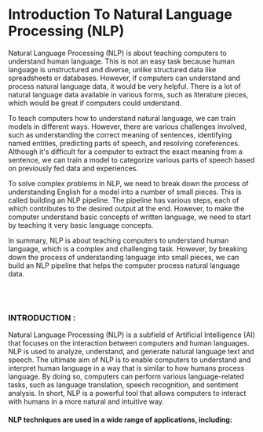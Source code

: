 # Introduction To Natural Language Processing (NLP)
<p>Natural Language Processing (NLP) is about teaching computers to understand human language. This is not an easy task because human language is unstructured and diverse, unlike structured data like spreadsheets or databases. However, if computers can understand and process natural language data, it would be very helpful. There is a lot of natural language data available in various forms, such as literature pieces, which would be great if computers could understand.

To teach computers how to understand natural language, we can train models in different ways. However, there are various challenges involved, such as understanding the correct meaning of sentences, identifying named entities, predicting parts of speech, and resolving coreferences. Although it's difficult for a computer to extract the exact meaning from a sentence, we can train a model to categorize various parts of speech based on previously fed data and experiences.

To solve complex problems in NLP, we need to break down the process of understanding English for a model into a number of small pieces. This is called building an NLP pipeline. The pipeline has various steps, each of which contributes to the desired output at the end. However, to make the computer understand basic concepts of written language, we need to start by teaching it very basic language concepts.

In summary, NLP is about teaching computers to understand human language, which is a complex and challenging task. However, by breaking down the process of understanding language into small pieces, we can build an NLP pipeline that helps the computer process natural language data.</p>
</br>
</br>
<h3><b>INTRODUCTION :</b></h3>
<p>Natural Language Processing (NLP) is a subfield of Artificial Intelligence (AI) that focuses on the interaction between computers and human languages. NLP is used to analyze, understand, and generate natural language text and speech. The ultimate aim of NLP is to enable computers to understand and interpret human language in a way that is similar to how humans process language. By doing so, computers can perform various language-related tasks, such as language translation, speech recognition, and sentiment analysis. In short, NLP is a powerful tool that allows computers to interact with humans in a more natural and intuitive way.</p>
<h4><b>NLP techniques are used in a wide range of applications, including:<b></h4>




